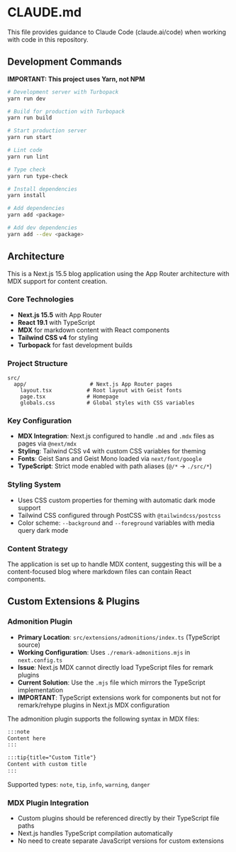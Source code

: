 # CLAUDE.md

This file provides guidance to Claude Code (claude.ai/code) when working with code in this repository.

## Development Commands

**IMPORTANT: This project uses Yarn, not NPM**

```bash
# Development server with Turbopack
yarn run dev

# Build for production with Turbopack
yarn run build

# Start production server
yarn run start

# Lint code
yarn run lint

# Type check
yarn run type-check

# Install dependencies
yarn install

# Add dependencies
yarn add <package>

# Add dev dependencies
yarn add --dev <package>
```

## Architecture

This is a Next.js 15.5 blog application using the App Router architecture with MDX support for content creation.

### Core Technologies

- **Next.js 15.5** with App Router
- **React 19.1** with TypeScript
- **MDX** for markdown content with React components
- **Tailwind CSS v4** for styling
- **Turbopack** for fast development builds

### Project Structure

```
src/
  app/                    # Next.js App Router pages
    layout.tsx           # Root layout with Geist fonts
    page.tsx             # Homepage
    globals.css          # Global styles with CSS variables
```

### Key Configuration

- **MDX Integration**: Next.js configured to handle `.md` and `.mdx` files as pages via `@next/mdx`
- **Styling**: Tailwind CSS v4 with custom CSS variables for theming
- **Fonts**: Geist Sans and Geist Mono loaded via `next/font/google`
- **TypeScript**: Strict mode enabled with path aliases (`@/*` -> `./src/*`)

### Styling System

- Uses CSS custom properties for theming with automatic dark mode support
- Tailwind CSS configured through PostCSS with `@tailwindcss/postcss`
- Color scheme: `--background` and `--foreground` variables with media query dark mode

### Content Strategy

The application is set up to handle MDX content, suggesting this will be a content-focused blog where markdown files can contain React components.

## Custom Extensions & Plugins

### Admonition Plugin

- **Primary Location**: `src/extensions/admonitions/index.ts` (TypeScript source)
- **Working Configuration**: Uses `./remark-admonitions.mjs` in `next.config.ts`
- **Issue**: Next.js MDX cannot directly load TypeScript files for remark plugins
- **Current Solution**: Use the `.mjs` file which mirrors the TypeScript implementation
- **IMPORTANT**: TypeScript extensions work for components but not for remark/rehype plugins in Next.js MDX configuration

The admonition plugin supports the following syntax in MDX files:

```markdown
:::note
Content here
:::

:::tip{title="Custom Title"}
Content with custom title
:::
```

Supported types: `note`, `tip`, `info`, `warning`, `danger`

### MDX Plugin Integration

- Custom plugins should be referenced directly by their TypeScript file paths
- Next.js handles TypeScript compilation automatically
- No need to create separate JavaScript versions for custom extensions
